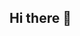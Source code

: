 ## Hi there 👋

<!--
**MSimsDev/MSimsDev** is a ✨ _special_ ✨ repository because its `README.md` (this file) appears on your GitHub profile.

Ideas that I like:

- 🔭 I’m currently working on ... Learning more about AI intergration and case studies
- 🌱 I’m currently learning ... ML and Computer Vision
- 👯 I’m looking to collaborate on ... Genrative AI and Bots/ 
- 🤔 I’m looking for help with ... various LLMs and their deployments as well as AI robotics
- 💬 Ask me about ... Small Business Payroll
- 📫 How to reach me: ... send a message via GitHub
- 😄 Pronouns: ... He/Him
- ⚡ Fun fact: ... I like to learn about Forex EAs
-->
